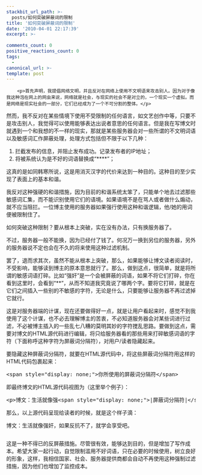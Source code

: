```yaml
---
stackbit_url_path: >-
  posts/如何突破屏蔽词的限制
title: '如何突破屏蔽词的限制'
date: '2010-04-01 22:17:39'
excerpt: >-
  
comments_count: 0
positive_reactions_count: 0
tags: 
  - 
canonical_url: >-
template: post
---
```


        <p>首先声明，我提倡网络文明，并且反对在网络上使用不文明语来攻击别人。因为对于像我这种泡在网上的网虫来说，网络就是社会，与现实的社会不是对立的，一个现实一个虚拟。而是网络是现实社会的一部分，它们已经成为了一个不可分割的整体。</p>
<p>然而，我不反对在某些情境下使用不受限制的任何语言，如文艺创作中等，只要不是攻击别人，我觉得可以使用能够表达出说者意思的任何语言。但是我在写博文时就遇到一个和我想的不一样的现实，那就是某些服务器会对一些所谓的不文明词语以及敏感词汇作屏蔽处理，处理方式包括但不限于以下几种：</p>
<ol>
    <li>拦截发布的信息，并阻止发布成功。记录发布者的IP地址；</li>
    <li>将被系统认为是不好的词语替换成“****”；</li>
</ol>
<p>这真的是如同韩寒所说，这是用消灭汉字的代价来达到一种目的。这种目的至少实现了表面上的基本和谐。</p>
<p>我反对这种强硬的和谐措施，因为目前的和谐系统太笨了，只能单个地去过滤那些敏感词汇集，而不能识别使用它们的语境。如果语境不是在骂人或者做什么煽动，就不应当阻拦。一位博主使用的服务器如果强行使用这种和谐逻辑，他/她的用词便被限制住了。</p>
<p>如何突破这种限制？要从根本上突破，实在没有办法，只有换服务器了。</p>
<p>不过，服务器一般不能换，因为已经付了钱了。何况万一换到另位的服务器，另外的服务器说不定也会在不久的将来使用这种过滤机制。</p>
<p>罢了，退而求其次，虽然不能从根本上突破，那么，如果能够让博文读者阅读时，不受影响，能够读到博主的原本意思就行了。那么，做到这点，很简单，就是将所谓的敏感词语打碎。比如“强<span style="display: none;">|屏蔽词分隔符|</span>奸”是一个会被屏蔽的词语，如果不将它们打碎，你在看到这里时，会看到“**”，从而不知道我究竟说了哪两个字。要将它打碎，就是在它们之间插入一些别的不敏感的字符，无论是什么，只要能够让服务器不再过滤掉它就行。</p>
<p>这是对服务器端的计谋，现在还要做得好一点，就是让用户看起来时，感觉不到我使用了这个计谋，也不必去理解博主的苦衷，不必知道服务器会对某些词进行过滤，不必被博主插入的一些乱七八糟的莫明其妙的字符搅乱思路。要做到这点，需要对博文的HTML源代码进行编辑，将只给服务器看的那些用来打碎敏感词语的字符（下面称呼这种字符为屏蔽词分隔符），对用户/读者隐藏起来。</p>
<p>要隐藏这种屏蔽词分隔符，就要在HTML源代码中，将这些屏蔽词分隔符用这样的HTML代码包裹起来：</p>
<pre class="brush: html">&lt;span style="display: none;"&gt;你所使用的屏蔽词分隔符&lt;/span&gt;</pre>
<p>即最终博文的HTML源代码视图为（这里举个例子）：</p>
<pre class="brush: html">&lt;p&gt;博文：生活就像强&lt;span style="display: none;"&gt;|屏蔽词分隔符|&lt;/span&gt;奸，如果反抗不了，就学会享受吧。&lt;/p&gt;
</pre>
<p>那么，以上源代码呈现给读者的时候，就是这个样子滴：</p>
<p>博文：生活就像强<span style="display: none;">|屏蔽词分隔符|</span>奸，如果反抗不了，就学会享受吧。</p>
<p><img alt="" src="http://www.zizhujy.com/blog/image.axd?picture=image_206.png"></p>
<p>这是一种不得已的反屏蔽措施。尽管很有效，能够达到目的，但是增加了写作成本。希望大家一起行动，自觉限制滥用不好词语，只在必要的时候使用，树立良好的形象，这样，我相信国家、社会、服务器提供商都会自动不再使用这种强制过滤措施，因为他们也增加了监控成本。</p>
      